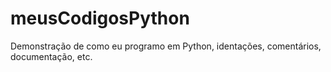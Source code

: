 # meusCodigosPython
Demonstração de como eu programo em Python, identações, comentários, documentação, etc.
